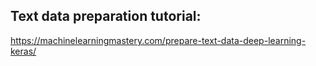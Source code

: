 
## Text data preparation tutorial:
https://machinelearningmastery.com/prepare-text-data-deep-learning-keras/
